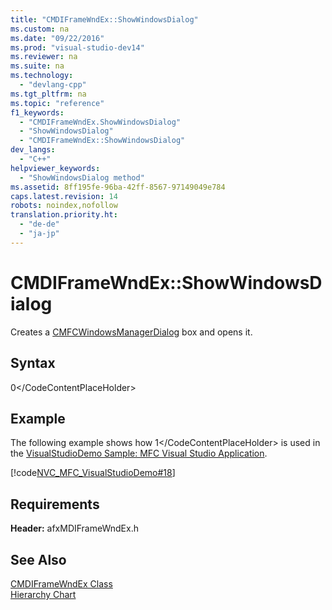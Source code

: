 ```yaml
---
title: "CMDIFrameWndEx::ShowWindowsDialog"
ms.custom: na
ms.date: "09/22/2016"
ms.prod: "visual-studio-dev14"
ms.reviewer: na
ms.suite: na
ms.technology: 
  - "devlang-cpp"
ms.tgt_pltfrm: na
ms.topic: "reference"
f1_keywords: 
  - "CMDIFrameWndEx.ShowWindowsDialog"
  - "ShowWindowsDialog"
  - "CMDIFrameWndEx::ShowWindowsDialog"
dev_langs: 
  - "C++"
helpviewer_keywords: 
  - "ShowWindowsDialog method"
ms.assetid: 8ff195fe-96ba-42ff-8567-97149049e784
caps.latest.revision: 14
robots: noindex,nofollow
translation.priority.ht: 
  - "de-de"
  - "ja-jp"
---
```

# CMDIFrameWndEx::ShowWindowsDialog
Creates a [CMFCWindowsManagerDialog](../vs140/cmfcwindowsmanagerdialog-class.md) box and opens it.  
  
## Syntax  
  
<CodeContentPlaceHolder>0\</CodeContentPlaceHolder>  
## Example  
 The following example shows how <CodeContentPlaceHolder>1\</CodeContentPlaceHolder> is used in the [VisualStudioDemo Sample: MFC Visual Studio Application](../vs140/visual-c---samples.md).  
  
 [!code[NVC_MFC_VisualStudioDemo#18](../vs140/codesnippet/CPP/cmdiframewndex--showwindowsdialog_1.cpp)]  
  
## Requirements  
 **Header:** afxMDIFrameWndEx.h  
  
## See Also  
 [CMDIFrameWndEx Class](../vs140/cmdiframewndex-class.md)   
 [Hierarchy Chart](../vs140/hierarchy-chart.md)